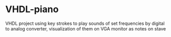 # VHDL-piano
VHDL project using key strokes to play sounds of set frequencies by digital to analog converter, visualization of them on VGA
monitor as notes on  stave
